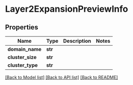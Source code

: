 # Layer2ExpansionPreviewInfo

## Properties
Name | Type | Description | Notes
------------ | ------------- | ------------- | -------------
**domain_name** | **str** |  | 
**cluster_size** | **str** |  | 
**cluster_type** | **str** |  | 

[[Back to Model list]](../README.md#documentation-for-models) [[Back to API list]](../README.md#documentation-for-api-endpoints) [[Back to README]](../README.md)

